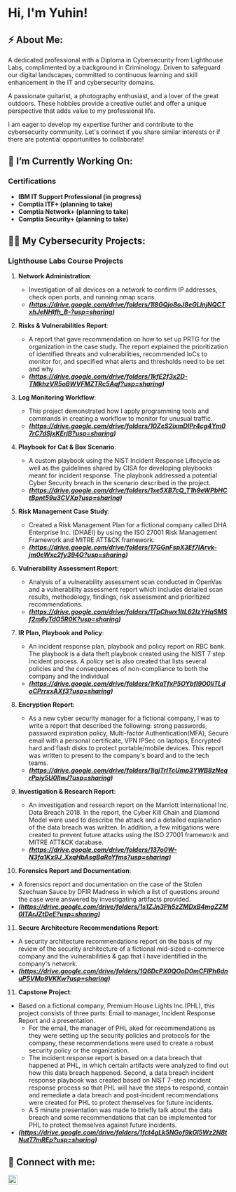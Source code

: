 <h1>Hi, I'm Yuhin!

<h2>⚡ About Me:</h2>
A dedicated professional with a Diploma in Cybersecurity from Lighthouse Labs, complimented by a background in Criminology. Driven to safeguard our digital landscapes, committed to continuous learning and skill enhancement in the IT and cybersecurity domains. 

A passionate guitarist, a photography enthusiast, and a lover of the great outdoors. These hobbies provide a creative outlet and offer a unique perspective that adds value to my professional life.

I am eager to develop my expertise further and contribute to the cybersecurity community. Let's connect if you share similar interests or if there are potential opportunities to collaborate!

<h2>🔭 I’m Currently Working On:</h2>
<h3>Certifications</h3>

- <b>IBM IT Support Professional (in progress)</b>
- <b>Comptia ITF+ (planning to take)</b>  
- <b>Comptia Network+ (planning to take)</b>
- <b>Comptia Security+ (planning to take)</b>
  
<h2>👨‍💻 My Cybersecurity Projects:</h2>

<h3>Lighthouse Labs Course Projects</h3>

1) <b>Network Administration</b>:
   - Investigation of all devices on a network to confirm IP addresses, check open ports, and running nmap scans.
   - <b><i>(https://drive.google.com/drive/folders/1I8GQjo8oJ8eGLInjNQCTxhJeNHlfh_B-?usp=sharing)</i></b>

2) <b>Risks & Vulnerabilities Report</b>:
   - A report that gave recommendation on how to set up PRTG for the organization in the case study. The report explained the prioritization of identified threats and vulnerabilities, recommended IoCs to monitor for, and specified what alerts and thresholds need to be set and why
   - <b><i>(https://drive.google.com/drive/folders/1kfE2f3x2D-TMkhzVR5oBWVFMZTRc5Aqf?usp=sharing)</i></b>

3) <b>Log Monitoring Workflow</b>:
   - This project demonstrated how I apply programming tools and commands in creating a workflow to monitor for unusual traffic.
   - <b><i>(https://drive.google.com/drive/folders/10ZeS2ixmDIPr4cg4Ym07rC7dSjxKErjB?usp=sharing)</i></b>

4) <b>Playbook for Cat & Box Scenario</b>:
   - A custom playbook using the NIST Incident Response Lifecycle as well as the guidelines shared by CISA for developing playbooks meant for incident response. The playbook addressed a potential Cyber Security breach in the scenario described in the project.
   - <b><i>(https://drive.google.com/drive/folders/1xe5XB7cQ_T1h9eWPbHCtBpnt59u3CVXp?usp=sharing)</i></b>

5) <b>Risk Management Case Study</b>:
   - Created a Risk Management Plan for a fictional company called DHA Enterprise Inc. (DHAEI) by using the ISO 27001 Risk Management Framework and MITRE ATT&CK framework.
   - <b><i>(https://drive.google.com/drive/folders/17GGnFspX3Ef7IArvk-jm0eWxc2fy394O?usp=sharing)</b></i>

6) <b>Vulnerability Assessment Report</b>:
   - Analysis of a vulnerability assessment scan conducted in OpenVas and a vulnerability assessment report which includes detailed scan results, methodology, findings, risk assessment and prioritized recommendations.
   - <b><i>(https://drive.google.com/drive/folders/1TpChwx1ItL62lzYHqSMSf2m6yTdO5R0K?usp=sharing)</b></i>
   
7) <b>IR Plan, Playbook and Policy</b>:
   - An incident response plan, playbook and policy report on RBC bank. The playbook is a data theft playbook created using the NIST 7 step incident process. A policy set is also created that lists several policies and the consequences of non-compliance to both the company and the individual
   - <b><i>(https://drive.google.com/drive/folders/1rKaTfxP5OYbfl9O0liTLdoCPrrxxAXf3?usp=sharing)</b></i>

8) <b>Encryption Report</b>:
   - As a new cyber security manager for a fictional company, I was to write a report that described the following: strong passwords, password expiration policy, Multi-factor Authentication(MFA), Secure email with a personal certificate, VPN IPSec on laptops, Encrypted hard and flash disks to protect portable/mobile devices. This report was written to present to the company's board and to the tech teams. 
   - <b><i>(https://drive.google.com/drive/folders/1igjTrlTcUmp3YWB8zNeqrPpiy5U0lIwJ?usp=sharing)</b></i>

9) <b>Investigation & Research Report</b>:
   - An investigation and research report on the Marriott International Inc. Data Breach 2018. In the report, the Cyber Kill Chain and Diamond Model were used to describe the attack and a detailed explanation of the data breach was written. In addition, a few mitigations were created to prevent future attacks using the ISO 27001 framework and MITRE ATT&CK database.     
   - <b><i>(https://drive.google.com/drive/folders/137o0W-N3fa1Kx9J_XxqHbAsgBaRoYfms?usp=sharing)</b></i>

10) <b>Forensics Report and Documentation</b>:
   - A forensics report and documentation on the case of the Stolen Szechuan Sauce by DFIR Madness in which a list of questions around the case were answered by investigating artifacts provided.     
   - <b><i>(https://drive.google.com/drive/folders/1s1ZJn3Ph5zZMDxB4mgZZM0lTArJZtDeE?usp=sharing)</b></i>

11) <b>Secure Architecture Recommendations Report</b>:
   - A security architecture recommendations report on the basis of my review of the security architecture of a fictional mid-sized e-commerce company and the vulnerabilities & gap that I have identified in the company's network.     
   - <b><i>(https://drive.google.com/drive/folders/1Q6DcPX0QOoD0mCFlPh6dnuP5VMp9VKKw?usp=sharing)</b></i>

11) <b>Capstone Project</b>:
   - Based on a fictional company, Premium House Lights Inc.(PHL), this project consists of three parts: Email to manager, Incident Response Report and a presentation.
     - For the email, the manager of PHL aked for recommendations as they were setting up the security policies and protocols for the company, these recommendations were used to create a robust security policy or the organization.
     - The incident response report is based on a data breach that happened at PHL, in which certain artifacts were analyzed to find out how this data breach happened. Second, a data breach incident response playbook was created based on NIST 7-step incident response process so that PHL will have the steps to respond, contain and remediate a data breach and post-incident recommendations were created for PHL to protect themselves for future incidents.
     - A 5 minute presentation was made to briefly talk about the data breach and some recommendations that can be implemented for PHL to protect themselves against future incidents. 
   - <b><i>(https://drive.google.com/drive/folders/1fct4gLk5NGof9kGl5Wz2N8tNutT7mREp?usp=sharing)</b></i>

<h2> 🤳 Connect with me:</h2>

[<img align="left" alt="JoshMadakor | LinkedIn" width="22px" src="https://cdn.jsdelivr.net/npm/simple-icons@v3/icons/linkedin.svg" />][linkedin]

[linkedin]: https://www.linkedin.com/in/yuhin-wong/


<!--
**wong-yuhin/wong-yuhin** is a ✨ _special_ ✨ repository because its `README.md` (this file) appears on your GitHub profile.

Here are some ideas to get you started:

- 🔭 I’m currently working on ...
- 🌱 I’m currently learning ...
- 👯 I’m looking to collaborate on ...
- 🤔 I’m looking for help with ...
- 💬 Ask me about ...
- 📫 How to reach me: ...
- 😄 Pronouns: ...
- ⚡ Fun fact: ...
-->
